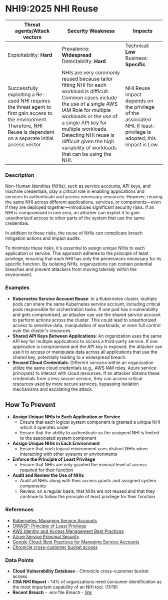 # NHI9:2025 NHI Reuse

| Threat agents/Attack vectors | Security Weakness                                                                                                                                                                                                                                                                                                                | Impacts                                       |
|------------------------------|----------------------------------------------------------------------------------------------------------------------------------------------------------------------------------------------------------------------------------------------------------------------------------------------------------------------------------|-----------------------------------------------|
| Exploitability: **Hard**    | Prevalence: **Widespread**<br>Detectability: **Hard**                                                                                                                                                                                                                                                                           | Technical: **Low**<br>Business: **Specific** |
| Successfully exploiting a Re-used NHI requires the threat agent to first gain access to the environment. Therefore, NHI Reuse is dependent on a separate initial access vector. | NHIs are very commonly reused because tailor fitting NHI for each workload is difficult. Common cases include the use of a single AWS IAM Role for multiple workloads or the use of a single API key for multiple workloads. Detecting NHI reuse is difficult given the high variability of workloads that can be using the NHI. | NHI Reuse impact depends on the privilege of the associated NHI. If least-privilege is adopted, this impact is Low. |

### Description

Non-Human Identities (NHIs), such as service accounts, API keys, and machine credentials, play a critical role in enabling applications and services to authenticate and access necessary resources. However, reusing the same NHI across different applications, services, or components—even if they are deployed together—introduces significant security risks. If an NHI is compromised in one area, an attacker can exploit it to gain unauthorized access to other parts of the system that use the same credentials. 

In addition to these risks, the reuse of NHIs can complicate breach mitigation actions and impact audits.   

To minimize these risks, it's essential to assign unique NHIs to each application or service. This approach adheres to the principle of least privilege, ensuring that each NHI has only the permissions necessary for its specific function. By isolating NHIs, organizations can contain potential breaches and prevent attackers from moving laterally within the environment.

### Examples

* **Kubernetes Service Account Reuse**: In a Kubernetes cluster, multiple pods can share the same Kubernetes service account, including critical pods responsible for orchestration tasks. If one pod has a vulnerability and gets compromised, an attacker can use the shared service account to perform actions across the cluster. This could lead to unauthorized access to sensitive data, manipulation of workloads, or even full control over the cluster's resources.
* **Shared API Keys Between Applications**: An organization uses the same API key for multiple applications to access a third-party service. If one application is compromised and the API key is exposed, the attacker can use it to access or manipulate data across all applications that use the shared key, potentially leading to a widespread breach.
* **Reused Cloud Credentials**: Different services within an organization utilize the same cloud credentials (e.g., AWS IAM roles, Azure service principals) to interact with cloud resources. If an attacker obtains these credentials from a less secure service, they can access critical resources used by more secure services, bypassing isolation mechanisms and escalating the attack.

## How To Prevent

* **Assign Unique NHIs to Each Application or Service**
   - Ensure that each logical system component is granted a unique NHI which it operates under
   - Ensure that the ability to authenticate as the assigned NHI is limited to the associated system component
* **Assign Unique NHIs in Each Environment**
   - Ensure that each logical environment uses distinct NHIs when interacting with other systems or environments
* **Enforce the Principle of Least Privilege**
   - Ensure that NHIs are only granted the minimal level of access required for their function
* **Audit and Review the Use of NHIs**
   - Audit all NHIs along with their access grants and assigned system components
   - Review, on a regular basis, that NHIs are not reused and that they continue to follow the principle of least privilege for their function

### References

* [Kubernetes: Managing Service Accounts](https://kubernetes.io/docs/reference/access-authn-authz/service-accounts-admin/)
* [OWASP: Principle of Least Privilege](https://owasp.org/www-community/Access_Control)
* [AWS Identity and Access Management Best Practices](https://docs.aws.amazon.com/IAM/latest/UserGuide/best-practices.html)
* [Azure Service Principal Security](https://docs.microsoft.com/en-us/azure/active-directory/develop/howto-create-service-principal-portal)
* [Google Cloud: Best Practices for Managing Service Accounts](https://cloud.google.com/iam/docs/best-practices-service-accounts)
* [Chronicle cross-customer bucket access](https://cloud.google.com/support/bulletins#gcp-2023-028)

### Data Points

- **Cloud Vulnerability Database** \- Chronicle cross-customer bucket access
- **CSA NHI Report** \- 14% of organizations need consumer identification as the most important capability of an NHI tool. (11/16)
- **Recent Breach** \- .env file Breach \- [link](https://medium.com/@ronilichtman/large-scale-extortion-via-secrets-in-env-files-why-secret-vaults-just-arent-enough-9b4c568724ca)



